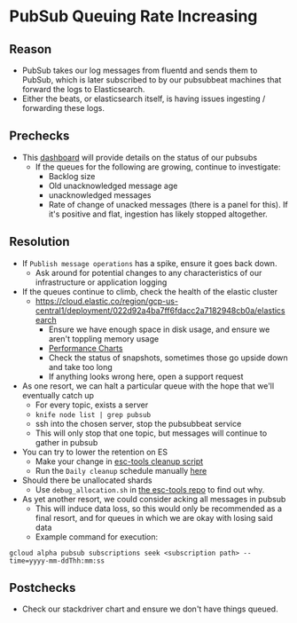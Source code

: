 # PubSub Queuing Rate Increasing

## Reason

* PubSub takes our log messages from fluentd and sends them to PubSub, which is
  later subscribed to by our pubsubbeat machines that forward the logs to
  Elasticsearch.
* Either the beats, or elasticsearch itself, is having issues ingesting /
  forwarding these logs.

## Prechecks

* This [dashboard](https://dashboards.gitlab.net/d/USVj3qHmk/logging)
  will provide details on the status of our pubsubs
  * If the queues for the following are growing, continue to investigate:
    * Backlog size
    * Old unacknowledged message age
    * unacknowledged messages
    * Rate of change of unacked messages (there is a panel for this). If it's
      positive and flat, ingestion has likely stopped altogether.

## Resolution
* If `Publish message operations` has a spike, ensure it goes back down.
  * Ask around for potential changes to any characteristics of our
    infrastructure or application logging
* If the queues continue to climb, check the health of the elastic cluster
  * https://cloud.elastic.co/region/gcp-us-central1/deployment/022d92a4ba7ff6fdacc2a7182948cb0a/elasticsearch
    * Ensure we have enough space in disk usage, and ensure we aren't toppling
      memory usage
    * [Performance Charts](https://cloud.elastic.co/region/gcp-us-central1/deployment/022d92a4ba7ff6fdacc2a7182948cb0a/metrics)
    * Check the status of snapshots, sometimes those go upside down and take too
      long
    * If anything looks wrong here, open a support request
* As one resort, we can halt a particular queue with the hope that we'll
  eventually catch up
  * For every topic, exists a server
  * `knife node list | grep pubsub`
  * ssh into the chosen server, stop the pubsubbeat service
  * This will only stop that one topic, but messages will continue to gather in
    pubsub
* You can try to lower the retention on ES
  * Make your change in [esc-tools cleanup script](https://ops.gitlab.net/gitlab-com/gl-infra/gitlab-restore/esc-tools/blob/master/cleanup_indices.sh)
  * Run the `Daily cleanup` schedule manually [here](https://ops.gitlab.net/gitlab-com/gl-infra/gitlab-restore/esc-tools/pipeline_schedules)
* Should there be unallocated shards
  * Use `debug_allocation.sh` in [the esc-tools repo](https://ops.gitlab.net/gitlab-com/gl-infra/gitlab-restore/esc-tools/tree/master) to find out why.
* As yet another resort, we could consider acking all messages in pubsub
  * This will induce data loss, so this would only be recommended as a final
    resort, and for queues in which we are okay with losing said data
  * Example command for execution:
```
gcloud alpha pubsub subscriptions seek <subscription path> --time=yyyy-mm-ddThh:mm:ss
```

## Postchecks
* Check our stackdriver chart and ensure we don't have things queued.
